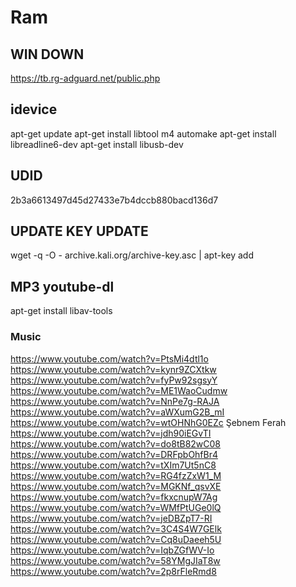 # Ram
## WIN DOWN
https://tb.rg-adguard.net/public.php 


## idevice
apt-get update
apt-get install libtool m4 automake
apt-get install libreadline6-dev
apt-get install libusb-dev

## UDID
2b3a6613497d45d27433e7b4dccb880bacd136d7

## UPDATE KEY UPDATE
wget -q -O - archive.kali.org/archive-key.asc | apt-key add

## MP3 youtube-dl
apt-get install libav-tools


### Music
https://www.youtube.com/watch?v=PtsMi4dtl1o
https://www.youtube.com/watch?v=kynr9ZCXtkw
https://www.youtube.com/watch?v=fyPw92sgsyY
https://www.youtube.com/watch?v=ME1WaoCudmw
https://www.youtube.com/watch?v=NnPe7g-RAJA
https://www.youtube.com/watch?v=aWXumG2B_mI
https://www.youtube.com/watch?v=wtOHNhG0EZc
Şebnem Ferah
https://www.youtube.com/watch?v=jdh90iEGvTI
https://www.youtube.com/watch?v=do8tB82wC08
https://www.youtube.com/watch?v=DRFpbOhfBr4
https://www.youtube.com/watch?v=tXIm7Ut5nC8
https://www.youtube.com/watch?v=RG4fzZxW1_M
https://www.youtube.com/watch?v=MGKNf_qsvXE
https://www.youtube.com/watch?v=fkxcnupW7Ag
https://www.youtube.com/watch?v=WMfPtUGe0lQ
https://www.youtube.com/watch?v=jeDBZpT7-RI
https://www.youtube.com/watch?v=3C4S4W7GElk
https://www.youtube.com/watch?v=Cq8uDaeeh5U
https://www.youtube.com/watch?v=IqbZGfWV-Io
https://www.youtube.com/watch?v=58YMgJIaT8w
https://www.youtube.com/watch?v=2p8rFleRmd8
